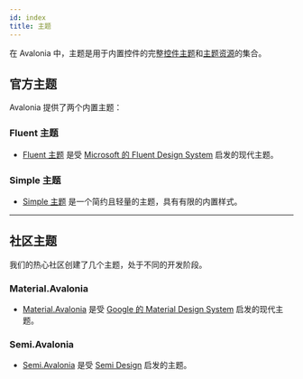 ```yaml
---
id: index
title: 主题
---
```


在 Avalonia 中，主题是用于内置控件的完整[控件主题](../control-themes)和[主题资源](../../../../guides/styles-and-resources/how-to-use-theme-variants)的集合。


## 官方主题
Avalonia 提供了两个内置主题：

### Fluent 主题

- [Fluent 主题](fluent) 是受 [Microsoft 的 Fluent Design System](https://en.wikipedia.org/wiki/Fluent_Design_System) 启发的现代主题。

### Simple 主题

- [Simple 主题](simple) 是一个简约且轻量的主题，具有有限的内置样式。

---
## 社区主题
我们的热心社区创建了几个主题，处于不同的开发阶段。

### Material.Avalonia 

- [Material.Avalonia](https://github.com/AvaloniaCommunity/Material.Avalonia) 是受 [Google 的 Material Design System](https://m3.material.io/) 启发的现代主题。

### Semi.Avalonia

- [Semi.Avalonia](https://github.com/irihitech/Semi.Avalonia) 是受 [Semi Design](https://semi.design/en-US) 启发的主题。